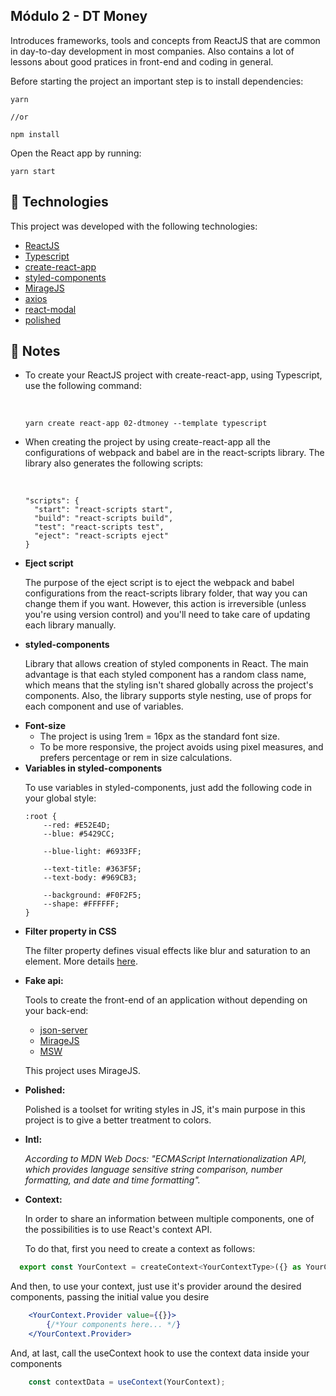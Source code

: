 <h2>Módulo 2 - DT Money</h2>

<p>Introduces frameworks, tools and concepts from ReactJS that are common in 
day-to-day development in most companies. Also contains a lot of lessons about
good pratices in front-end and coding in general. 
</p> 
<p>Before starting the project an important 
step is to install dependencies:</p>

```
yarn

//or

npm install
```
<p>Open the React app by running:</p>

```
yarn start
```



## :rocket: Technologies

This project was developed with the following technologies:

-  [ReactJS](https://reactjs.org/)
-  [Typescript](https://www.typescriptlang.org/)
-  [create-react-app](https://create-react-app.dev/)
-  [styled-components](https://styled-components.com/)
-  [MirageJS](https://miragejs.com/)
-  [axios](https://github.com/axios/axios)
-  [react-modal](https://github.com/reactjs/react-modal)
-  [polished](https://polished.js.org/)

## :pencil: Notes

<ul>
  <li>
    <p>
      To create your ReactJS project with   create-react-app, using Typescript, use the   following command:
    </p>
    <br />
    
    yarn create react-app 02-dtmoney --template typescript
  </li>
  <li>
    <p>
      When creating the project by using create-react-app all the configurations of webpack and babel are in the
      react-scripts library. The library also generates the following scripts:
    </p>
    <br />

    "scripts": {
      "start": "react-scripts start",
      "build": "react-scripts build",
      "test": "react-scripts test",
      "eject": "react-scripts eject"
    }
  </li>
  <li>
    <strong>Eject script</strong>
    <p>
      The purpose of the eject script is to eject the webpack and babel configurations from the react-scripts library folder, that way you can change them if you want. However, this action is irreversible (unless you're using version control) and you'll need to take care of updating each library manually.
    </p>
  </li>
  <li>
    <strong>styled-components</strong>
    <p>
      Library that allows creation of styled components in React. 
      The main advantage is that each styled component has a random class name, which means that the styling isn't shared globally across the project's components.
      Also, the library supports style nesting, use of props for each component and use of variables.
    </p>
  </li>
  <li>
    <strong>Font-size</strong>
    <ul>
      <li>The project is using 1rem = 16px as the standard font size.</li>
      <li>
        To be more responsive, the project avoids using pixel measures, 
        and prefers percentage or rem in size calculations.
      </li>
    </ul>
  </li>
  <li>
    <strong>Variables in styled-components</strong>
    <p>To use variables in styled-components, just add the following code in your global style:<p>
    
    :root {
        --red: #E52E4D;
        --blue: #5429CC;
        
        --blue-light: #6933FF;
        
        --text-title: #363F5F;
        --text-body: #969CB3;

        --background: #F0F2F5;
        --shape: #FFFFFF;
    }
  </li>
  <li>
    <strong>Filter property in CSS</strong>
    <p>The filter property defines visual effects like blur and saturation to an element. More details <a href="https://www.w3schools.com/cssref/css3_pr_filter.asp">here</a>.<p>
  </li>
  <li>
    <strong>Fake api:</strong>
    <p>Tools to create the front-end of an application without depending on your back-end:</p>
    <ul>
      <li>
        <a href="https://www.npmjs.com/package/json-server">json-server</a>
      </li>
      <li>
        <a href="https://miragejs.com/">MirageJS</a>
      </li>
      <li>
        <a href="https://mswjs.io/">MSW</a>
      </li>
    </ul>
    <p>This project uses MirageJS.</p>
  </li>
  <li>
    <strong>Polished:</strong>
    <p>Polished is a toolset for writing styles in JS, it's main purpose in this project is to give a better treatment to colors.</p>
  </li>
  <li>
    <strong>Intl:</strong>
    <p style="font-style: italic">
    According to MDN Web Docs: "ECMAScript Internationalization API, which provides language sensitive string comparison, number formatting, and date and time formatting".</p>
  </li>
  <li>
    <strong>Context:</strong>
    <p>In order to share an information between multiple components, one of the possibilities is to use React's context API.</p>
    <p>To do that, first you need to create a context as follows:</p>


  </li>
</ul>

  ```js
    export const YourContext = createContext<YourContextType>({} as YourContextType);
  ```

<p>And then, to use your context, just use it's provider around the desired components, passing the initial value you desire</p>

```jsx
    <YourContext.Provider value={{}}>
        {/*Your components here... */}
    </YourContext.Provider>
  ```

<p>And, at last, call the useContext hook to use the context data inside your components</p>

```js
    const contextData = useContext(YourContext);
  ```
